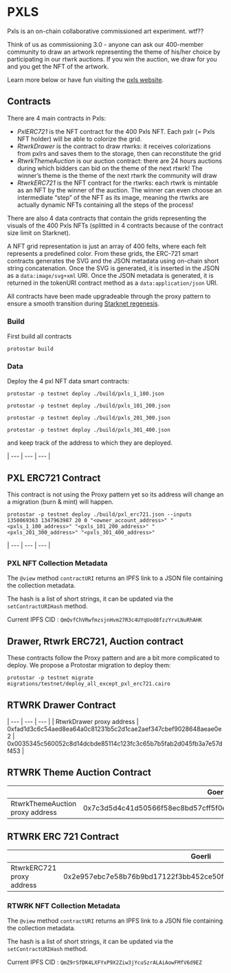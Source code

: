 
  

# PXLS

Pxls is an on-chain collaborative commissioned art experiment. wtf??

Think of us as commissioning 3.0 - anyone can ask our 400-member community to draw an artwork representing the theme of his/her choice by participating in our rtwrk auctions. If you win the auction, we draw for you and you get the NFT of the artwork.

Learn more below or have fun visiting the [pxls website](https://pxls.wtf/).

## Contracts

There are 4 main contracts in Pxls:

- *PxlERC721* is the NFT contract for the 400 Pxls NFT. Each pxlr (= Pxls NFT holder) will be able to colorize the grid.
- *RtwrkDrawer* is the contract to draw rtwrks: it receives colorizations from pxlrs and saves them to the storage, then can reconstitute the grid
- *RtwrkThemeAuction* is our auction contract: there are 24 hours auctions during which bidders can bid on the theme of the next rtwrk! The winner’s theme is the theme of the next rtwrk the community will draw
- *RtwrkERC721* is the NFT contract for the rtwrks: each rtwrk is mintable as an NFT by the winner of the auction. The winner can even choose an intermediate “step” of the NFT as its image, meaning the rtwrks are actually dynamic NFTs containing all the steps of the process!

There are also 4 data contracts that contain the grids representing the visuals of the 400 Pxls NFTs (splitted in 4 contracts because of the contract size limit on Starknet).

A NFT grid representation is just an array of 400 felts, where each felt represents a predefined color. From these grids, the ERC-721 smart contracts generates the SVG and the JSON metadata using on-chain short string concatenation. Once the SVG is generated, it is inserted in the JSON as a `data:image/svg+xml` URI. Once the JSON metadata is generated, it is returned in the tokenURI contract method as a `data:application/json` URI.

All contracts have been made upgradeable through the proxy pattern to ensure a smooth transition during [Starknet regenesis](https://community.starknet.io/t/regenesis-state-migration-current-suggestion/2080).

### Build

First build all contracts

```
protostar build
```

### Data

Deploy the 4 pxl NFT data smart contracts:

```
protostar -p testnet deploy ./build/pxls_1_100.json

protostar -p testnet deploy ./build/pxls_101_200.json

protostar -p testnet deploy ./build/pxls_201_300.json

protostar -p testnet deploy ./build/pxls_301_400.json
```

and keep track of the address to which they are deployed.

| --- | --- | --- |

## PXL ERC721 Contract

This contract is not using the Proxy pattern yet so its address will change an a migration (burn & mint) will happen.

```
protostar -p testnet deploy ./build/pxl_erc721.json --inputs 1350069363 1347963987 20 0 "<owner_account_address>" "<pxls_1_100_address>" "<pxls_101_200_address>" "<pxls_201_300_address>" "<pxls_301_400_address>"
```

| --- | --- | --- |

### PXL NFT Collection Metadata

The `@view` method `contractURI` returns an IPFS link to a JSON file containing the collection metadata.

The hash is a list of short strings, it can be updated via the `setContractURIHash` method.

Current IPFS CID : `QmQvfChVRwfmzsjnHvm27R3c4UYqUod8fzzYrvLNuRhAHK`

## Drawer, Rtwrk ERC721, Auction contract

These contracts follow the Proxy pattern and are a bit more complicated to deploy. We propose a Protostar migration to deploy them:

```
protostar -p testnet migrate migrations/testnet/deploy_all_except_pxl_erc721.cairo
```

## RTWRK Drawer Contract

| --- | --- | --- |
| RtwrkDrawer proxy address | 0xfad1d3c6c54aed8ea64a0c81231b5c2d1cae2aef347cbef9028648aeae0e2 | 0x0035345c560052c8d14dcbde85114c123fc3c65b7b5fab2d045fb3a7e57df453 |

## RTWRK Theme Auction Contract

|  | Goerli | Mainnet |
| --- | --- | --- |
| RtwrkThemeAuction proxy address | 0x7c3d5d4c41d50566f58ec8bd57cff5f0effd7c86e0ddd766283d99955cd6adc | 0x010649a7e51ebf2593eefcde93a525584701adb88ab078e09d08801d4763739a |

## RTWRK ERC 721 Contract

|  | Goerli | Mainnet |
| --- | --- | --- |
| RtwrkERC721 proxy address | 0x2e957ebc7e58b76b9bd17122f3bb452ce50fc810072fe298a156104a00061cc | 0x0044bac3f28118ea1946963a1bc1dc6e3752e2ed1b355c0113fd8087d2db6b66 |

### RTWRK NFT Collection Metadata

The `@view` method `contractURI` returns an IPFS link to a JSON file containing the collection metadata.

The hash is a list of short strings, it can be updated via the `setContractURIHash` method.

Current IPFS CID : `QmZ9rSfDK4LXFYxP9X2Ziw3jYcuSzrALAiAowFMfV6d9EZ`
